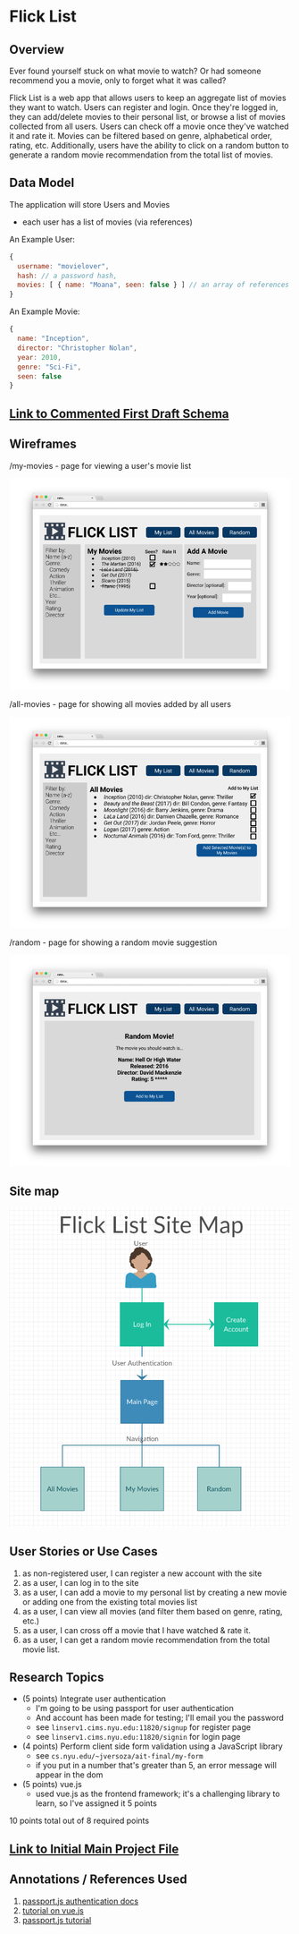 # Flick List

## Overview

Ever found yourself stuck on what movie to watch? Or had someone recommend you a movie, only to forget what it was called?

Flick List is a web app that allows users to keep an aggregate list of movies they want to watch. Users can register and login. Once they're logged in, they can add/delete movies to their personal list, or browse a list of movies collected from all users. Users can check off a movie once they've watched it and rate it. Movies can be filtered based on genre, alphabetical order, rating, etc. Additionally, users have the ability to click on a random button to generate a random movie recommendation from the total list of movies.

## Data Model

The application will store Users and Movies

* each user has a list of movies (via references)

An Example User:

```javascript
{
  username: "movielover",
  hash: // a password hash,
  movies: [ { name: "Moana", seen: false } ] // an array of references to Movies
}
```

An Example Movie:

```javascript
{
  name: "Inception",
  director: "Christopher Nolan",
  year: 2010,
  genre: "Sci-Fi",
  seen: false
}
```


## [Link to Commented First Draft Schema](db.js) 

## Wireframes

/my-movies - page for viewing a user's movie list

![list create](documentation/my-movies.png)

/all-movies - page for showing all movies added by all users

![list](documentation/all-movies.png)

/random - page for showing a random movie suggestion

![list](documentation/random.png)

## Site map

![site map](documentation/site-map.png)

## User Stories or Use Cases

1. as non-registered user, I can register a new account with the site
2. as a user, I can log in to the site
3. as a user, I can add a movie to my personal list by creating a new movie or adding one from the existing total movies list
4. as a user, I can view all movies (and filter them based on genre, rating, etc.)
5. as a user, I can cross off a movie that I have watched & rate it.
7. as a user, I can get a random movie recommendation from the total movie list.

## Research Topics

* (5 points) Integrate user authentication
    * I'm going to be using passport for user authentication
    * And account has been made for testing; I'll email you the password
    * see <code>linserv1.cims.nyu.edu:11820/signup</code> for register page
    * see <code>linserv1.cims.nyu.edu:11820/signin</code> for login page
* (4 points) Perform client side form validation using a JavaScript library
    * see <code>cs.nyu.edu/~jversoza/ait-final/my-form</code>
    * if you put in a number that's greater than 5, an error message will appear in the dom
* (5 points) vue.js
    * used vue.js as the frontend framework; it's a challenging library to learn, so I've assigned it 5 points

10 points total out of 8 required points


## [Link to Initial Main Project File](app.js) 

## Annotations / References Used

1. [passport.js authentication docs](http://passportjs.org/docs)
2. [tutorial on vue.js](https://vuejs.org/v2/guide/)
3. [passport.js tutorial](https://code.tutsplus.com/tutorials/authenticating-nodejs-applications-with-passport--cms-21619)